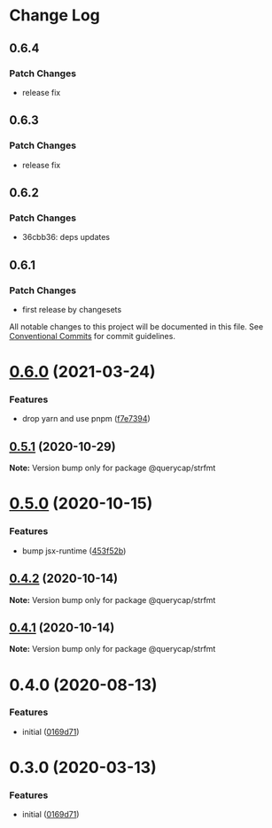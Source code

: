 # Change Log

## 0.6.4

### Patch Changes

- release fix

## 0.6.3

### Patch Changes

- release fix

## 0.6.2

### Patch Changes

- 36cbb36: deps updates

## 0.6.1

### Patch Changes

- first release by changesets

All notable changes to this project will be documented in this file.
See [Conventional Commits](https://conventionalcommits.org) for commit guidelines.

# [0.6.0](https://github.com/querycap/webappkit/compare/@querycap/strfmt@0.5.1...@querycap/strfmt@0.6.0) (2021-03-24)

### Features

- drop yarn and use pnpm ([f7e7394](https://github.com/querycap/webappkit/commit/f7e7394e1531ffb96ecb3e393e8131451f3e1d9f))

## [0.5.1](https://github.com/querycap/webappkit/compare/@querycap/strfmt@0.5.0...@querycap/strfmt@0.5.1) (2020-10-29)

**Note:** Version bump only for package @querycap/strfmt

# [0.5.0](https://github.com/querycap/webappkit/compare/@querycap/strfmt@0.4.2...@querycap/strfmt@0.5.0) (2020-10-15)

### Features

- bump jsx-runtime ([453f52b](https://github.com/querycap/webappkit/commit/453f52b4a7b0e0f987de76da08c9bbb4d39802f8))

## [0.4.2](https://github.com/querycap/webappkit/compare/@querycap/strfmt@0.4.1...@querycap/strfmt@0.4.2) (2020-10-14)

**Note:** Version bump only for package @querycap/strfmt

## [0.4.1](https://github.com/querycap/webappkit/compare/@querycap/strfmt@0.4.0...@querycap/strfmt@0.4.1) (2020-10-14)

**Note:** Version bump only for package @querycap/strfmt

# 0.4.0 (2020-08-13)

### Features

- initial ([0169d71](https://github.com/querycap/webappkit/commit/0169d7105336e71af8f7b32544ae49e29706b189))

# 0.3.0 (2020-03-13)

### Features

- initial ([0169d71](https://github.com/querycap/webappkit/commit/0169d7105336e71af8f7b32544ae49e29706b189))
